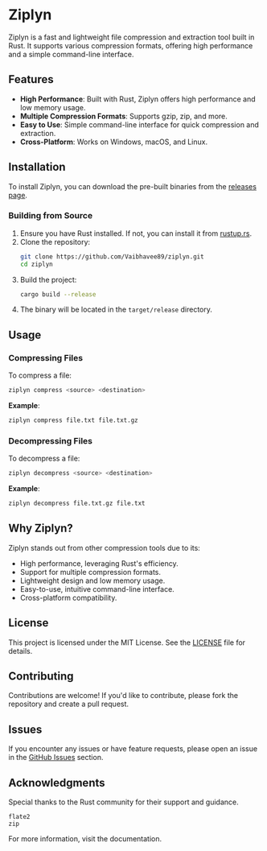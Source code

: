
# Ziplyn

Ziplyn is a fast and lightweight file compression and extraction tool built in Rust. It supports various compression formats, offering high performance and a simple command-line interface.

## Features

- **High Performance**: Built with Rust, Ziplyn offers high performance and low memory usage.
- **Multiple Compression Formats**: Supports gzip, zip, and more.
- **Easy to Use**: Simple command-line interface for quick compression and extraction.
- **Cross-Platform**: Works on Windows, macOS, and Linux.

## Installation

To install Ziplyn, you can download the pre-built binaries from the [releases page](https://github.com/Vaibhavee89/ziplyn/releases).

### Building from Source

1. Ensure you have Rust installed. If not, you can install it from [rustup.rs](https://rustup.rs/).
2. Clone the repository:
   ```sh
   git clone https://github.com/Vaibhavee89/ziplyn.git
   cd ziplyn
   ```
3. Build the project:
   ```sh
   cargo build --release
   ```
4. The binary will be located in the `target/release` directory.

## Usage

### Compressing Files

To compress a file:
```sh
ziplyn compress <source> <destination>
```

**Example**:
```sh
ziplyn compress file.txt file.txt.gz
```

### Decompressing Files

To decompress a file:
```sh
ziplyn decompress <source> <destination>
```

**Example**:
```sh
ziplyn decompress file.txt.gz file.txt
```

## Why Ziplyn?

Ziplyn stands out from other compression tools due to its:

- High performance, leveraging Rust's efficiency.
- Support for multiple compression formats.
- Lightweight design and low memory usage.
- Easy-to-use, intuitive command-line interface.
- Cross-platform compatibility.

## License

This project is licensed under the MIT License. See the [LICENSE](LICENSE) file for details.

## Contributing

Contributions are welcome! If you'd like to contribute, please fork the repository and create a pull request.

## Issues

If you encounter any issues or have feature requests, please open an issue in the [GitHub Issues](https://github.com/Vaibhavee89/ziplyn/issues) section.

## Acknowledgments

Special thanks to the Rust community for their support and guidance.
```
flate2
zip
```
For more information, visit the documentation.







